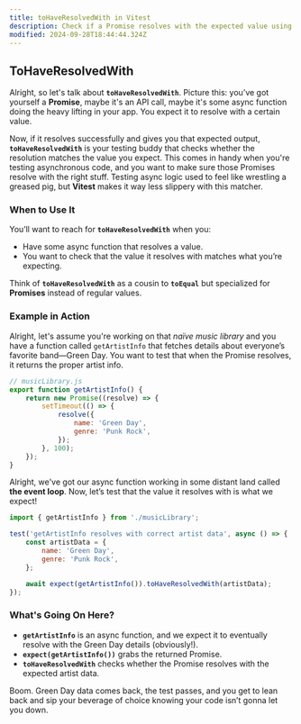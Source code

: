 ```yaml
---
title: toHaveResolvedWith in Vitest
description: Check if a Promise resolves with the expected value using Vitest.
modified: 2024-09-28T18:44:44.324Z
---
```


## ToHaveResolvedWith

Alright, so let's talk about **`toHaveResolvedWith`**. Picture this: you’ve got yourself a **Promise**, maybe it's an API call, maybe it's some async function doing the heavy lifting in your app. You expect it to resolve with a certain value.

Now, if it resolves successfully and gives you that expected output, **`toHaveResolvedWith`** is your testing buddy that checks whether the resolution matches the value you expect. This comes in handy when you're testing asynchronous code, and you want to make sure those Promises resolve with the right stuff. Testing async logic used to feel like wrestling a greased pig, but **Vitest** makes it way less slippery with this matcher.

### When to Use It

You’ll want to reach for **`toHaveResolvedWith`** when you:

- Have some async function that resolves a value.
- You want to check that the value it resolves with matches what you’re expecting.

Think of **`toHaveResolvedWith`** as a cousin to **`toEqual`** but specialized for **Promises** instead of regular values.

### Example in Action

Alright, let's assume you're working on that *naïve music library* and you have a function called `getArtistInfo` that fetches details about everyone’s favorite band—Green Day. You want to test that when the Promise resolves, it returns the proper artist info.

```javascript
// musicLibrary.js
export function getArtistInfo() {
	return new Promise((resolve) => {
		setTimeout(() => {
			resolve({
				name: 'Green Day',
				genre: 'Punk Rock',
			});
		}, 100);
	});
}
```

Alright, we've got our async function working in some distant land called **the event loop**. Now, let’s test that the value it resolves with is what we expect!

```javascript
import { getArtistInfo } from './musicLibrary';

test('getArtistInfo resolves with correct artist data', async () => {
	const artistData = {
		name: 'Green Day',
		genre: 'Punk Rock',
	};

	await expect(getArtistInfo()).toHaveResolvedWith(artistData);
});
```

### What's Going On Here?

- **`getArtistInfo`** is an async function, and we expect it to eventually resolve with the Green Day details (obviously!).
- **`expect(getArtistInfo())`** grabs the returned Promise.
- **`toHaveResolvedWith`** checks whether the Promise resolves with the expected artist data.

Boom. Green Day data comes back, the test passes, and you get to lean back and sip your beverage of choice knowing your code isn’t gonna let you down.

```ts
```
